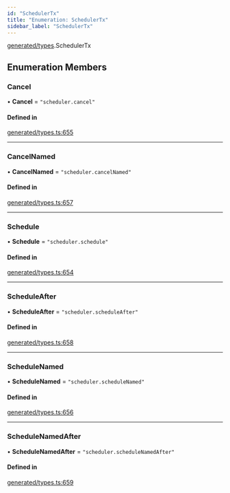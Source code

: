 ```yaml
---
id: "SchedulerTx"
title: "Enumeration: SchedulerTx"
sidebar_label: "SchedulerTx"
---
```


[generated/types](../../../../modules/Generated/Types/Types.md).SchedulerTx

## Enumeration Members

### Cancel

• **Cancel** = ``"scheduler.cancel"``

#### Defined in

[generated/types.ts:655](https://github.com/PolymeshAssociation/polymesh-sdk/blob/c53723bab/src/generated/types.ts#L655)

___

### CancelNamed

• **CancelNamed** = ``"scheduler.cancelNamed"``

#### Defined in

[generated/types.ts:657](https://github.com/PolymeshAssociation/polymesh-sdk/blob/c53723bab/src/generated/types.ts#L657)

___

### Schedule

• **Schedule** = ``"scheduler.schedule"``

#### Defined in

[generated/types.ts:654](https://github.com/PolymeshAssociation/polymesh-sdk/blob/c53723bab/src/generated/types.ts#L654)

___

### ScheduleAfter

• **ScheduleAfter** = ``"scheduler.scheduleAfter"``

#### Defined in

[generated/types.ts:658](https://github.com/PolymeshAssociation/polymesh-sdk/blob/c53723bab/src/generated/types.ts#L658)

___

### ScheduleNamed

• **ScheduleNamed** = ``"scheduler.scheduleNamed"``

#### Defined in

[generated/types.ts:656](https://github.com/PolymeshAssociation/polymesh-sdk/blob/c53723bab/src/generated/types.ts#L656)

___

### ScheduleNamedAfter

• **ScheduleNamedAfter** = ``"scheduler.scheduleNamedAfter"``

#### Defined in

[generated/types.ts:659](https://github.com/PolymeshAssociation/polymesh-sdk/blob/c53723bab/src/generated/types.ts#L659)
